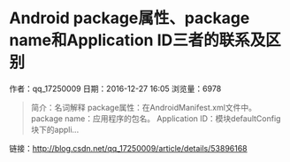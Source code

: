 # Android package属性、package name和Application ID三者的联系及区别
作者：qq_17250009
日期：2016-12-27 16:05
浏览量：6978
> 简介：名词解释
package属性：在AndroidManifest.xml文件中。
package name：应用程序的包名。
Application ID：模块defaultConfig块下的appli...

 链接：http://blog.csdn.net/qq_17250009/article/details/53896168
